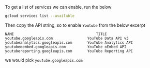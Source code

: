 To get a list of services we can enable, run the below

```bash
gcloud services list --available
```

Then copy the API string, so to enable `Youtube` from the below excerpt

```
NAME                                      TITLE
youtube.googleapis.com                YouTube Data API v3
youtubeanalytics.googleapis.com       YouTube Analytics API
youtubeoembed.googleapis.com          YouTube oEmbed API
youtubereporting.googleapis.com       YouTube Reporting API
```

we would pick `youtube.googleapis.com`